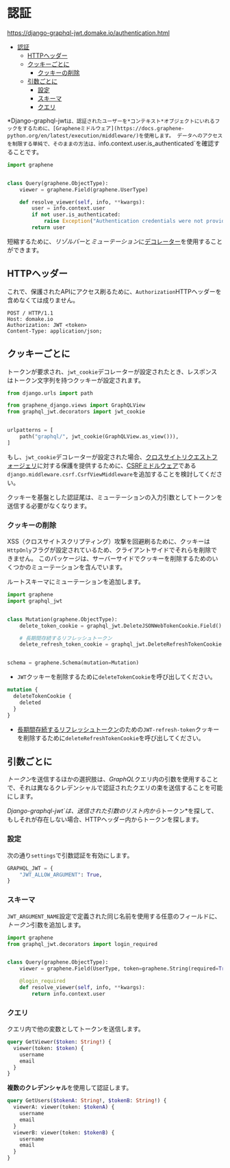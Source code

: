 # 認証

<https://django-graphql-jwt.domake.io/authentication.html>

- [認証](#認証)
  - [HTTPヘッダー](#httpヘッダー)
  - [クッキーごとに](#クッキーごとに)
    - [クッキーの削除](#クッキーの削除)
  - [引数ごとに](#引数ごとに)
    - [設定](#設定)
    - [スキーマ](#スキーマ)
    - [クエリ](#クエリ)

*Django-graphql-jwt`は、認証されたユーザーを*コンテキスト*オブジェクトにいれるフックをするために、[Grapheneミドルウェア](https://docs.graphene-python.org/en/latest/execution/middleware/)を使用します。
データへのアクセスを制限する単純で、そのままの方法は、`info.context.user.is_authenticated`を確認することです。

```python
import graphene


class Query(graphene.ObjectType):
    viewer = graphene.Field(graphene.UserType)

    def resolve_viewer(self, info, **kwargs):
        user = info.context.user
        if not user.is_authenticated:
            raise Exception("Authentication credentials were not provided")
        return user
```

短縮するために、*リゾルバー*と*ミューテーション*に[デコレーター](https://django-graphql-jwt.domake.io/decorators.html)を使用することができます。

## HTTPヘッダー

これで、保護されたAPIにアクセス刷るために、`Authorization`HTTPヘッダーを含めなくては成りません。

```http
POST / HTTP/1.1
Host: domake.io
Authorization: JWT <token>
Content-Type: application/json;
```

## クッキーごとに

トークンが要求され、`jwt_cookie`デコレーターが設定されたとき、レスポンスはトークン文字列を持つクッキーが設定されます。

```python
from django.urls import path

from graphene_django.views import GraphQLView
from graphql_jwt.decorators import jwt_cookie


urlpatterns = [
    path("graphql/", jwt_cookie(GraphQLView.as_view())),
]
```

もし、`jwt_cookie`デコレーターが設定された場合、[クロスサイトリクエストフォージェリ](https://www.owasp.org/index.php/Cross-Site_Request_Forgery_(CSRF))に対する保護を提供するために、[CSRFミドルウェア](https://docs.djangoproject.com/es/2.1/ref/csrf/)である`django.middleware.csrf.CsrfViewMiddleware`を追加することを検討してください。

クッキーを基盤とした認証尾は、ミューテーションの入力引数としてトークンを送信する必要がなくなります。

### クッキーの削除

XSS（クロスサイトスクリプティング）攻撃を回避刷るために、クッキーは`HttpOnly`フラグが設定されているため、クライアントサイドでそれらを削除できません。
このパッケージは、サーバーサイドでクッキーを削除するためのいくつかのミューテーションを含んでいます。

ルートスキーマにミューテーションを追加します。

```python
import graphene
import graphql_jwt


class Mutation(graphene.ObjectType):
    delete_token_cookie = graphql_jwt.DeleteJSONWebTokenCookie.Field()

    # 長期間存続するリフレッシュトークン
    delete_refresh_token_cookie = graphql_jwt.DeleteRefreshTokenCookie.Field()


schema = graphene.Schema(mutation=Mutation)
```

- `JWT`クッキーを削除するために`deleteTokenCookie`を呼び出してください。

```graphql
mutation {
  deleteTokenCookie {
    deleted
  }
}
```

- [長期間存続するリフレッシュトークン](https://django-graphql-jwt.domake.io/refresh_token.html)のための`JWT-refresh-token`クッキーを削除するために`deleteRefreshTokenCookie`を呼び出してください。

## 引数ごとに

*トークン*を送信するほかの選択肢は、*GraphQL*クエリ内の引数を使用することで、それは異なるクレデンシャルで認証されたクエリの束を送信することを可能にします。

*Django-graphql-jwt`は、送信された引数のリスト内から*トークン*を探して、もしそれが存在しない場合、HTTPヘッダー内からトークンを探します。

### 設定

次の通り`settings`で引数認証を有効にします。

```python
GRAPHQL_JWT = {
    "JWT_ALLOW_ARGUMENT": True,
}
```

### スキーマ

`JWT_ARGUMENT_NAME`設定で定義された同じ名前を使用する任意のフィールドに、*トークン*引数を追加します。

```python
import graphene
from graphql_jwt.decorators import login_required


class Query(graphene.ObjectType):
    viewer = graphene.Field(UserType, token=graphene.String(required=True))

    @login_required
    def resolve_viewer(self, info, **kwargs):
        return info.context.user
```

### クエリ

クエリ内で他の変数としてトークンを送信します。

```graphql
query GetViewer($token: String!) {
  viewer(token: $token) {
    username
    email
  }
}
```

**複数のクレデンシャル**を使用して認証します。

```graphql
query GetUsers($tokenA: String!, $tokenB: String!) {
  viewerA: viewer(token: $tokenA) {
    username
    email
  }
  viewerB: viewer(token: $tokenB) {
    username
    email
  }
}
```
